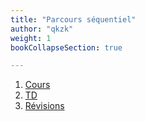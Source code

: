 ```yaml
---
title: "Parcours séquentiel"
author: "qkzk"
weight: 1
bookCollapseSection: true

---
```


1. [Cours](cours)
2. [TD](td)
3. [Révisions](revisions)
